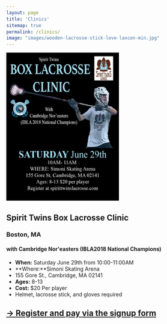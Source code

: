 ```yaml
---
layout: page
title: 'Clinics'
sitemap: true
permalink: /clinics/
image: "images/wooden-lacrosse-stick-love-laxcon-min.jpg"
---
```

[![Boston Clinic Poster](/images/boston-clinic-300x394.jpg)](/images/boston-clinic-300x394.jpg)

## Spirit Twins Box Lacrosse Clinic

### Boston, MA

#### with Cambridge Nor'easters (IBLA2018 National Champions)

*   **When:** Saturday June 29th from 10:00-11:00AM
*   **Where:**Simoni Skating Arena
*   155 Gore St., Cambridge, MA 02141
*   **Ages:** 8-13
*   **Cost:** $20 Per player
*   Helmet, lacrosse stick, and gloves required

## [→ Register and pay via the signup form](/registration/)
